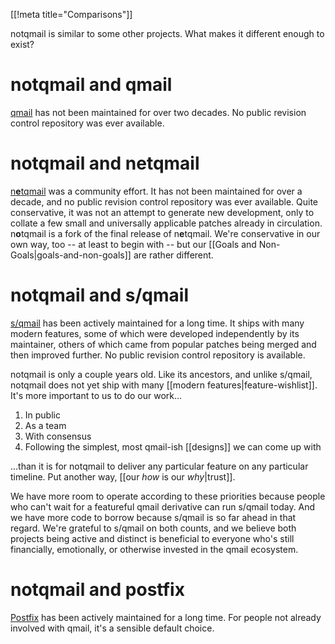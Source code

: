 [[!meta title="Comparisons"]]

notqmail is similar to some other projects. What makes it different enough to exist?

# notqmail and qmail

[qmail](https://cr.yp.to/qmail.html) has not been maintained for over two decades. No public revision control repository was ever available.

# notqmail and netqmail

[n**e**tqmail](http://netqmail.org/) was a community effort. It has not been maintained for over a decade, and no public revision control repository was ever available. Quite conservative, it was not an attempt to generate new development, only to collate a few small and universally applicable patches already in circulation. n**o**tqmail is a fork of the final release of n**e**tqmail. We're conservative in our own way, too -- at least to begin with -- but our [[Goals and Non-Goals|goals-and-non-goals]] are rather different.

# notqmail and s/qmail

[s/qmail](https://www.fehcom.de/sqmail/sqmail.html) has been actively maintained for a long time. It ships with many modern features, some of which were developed independently by its maintainer, others of which came from popular patches being merged and then improved further. No public revision control repository is available.

notqmail is only a couple years old. Like its ancestors, and unlike s/qmail, notqmail does not yet ship with many [[modern features|feature-wishlist]]. It's more important to us to do our work...

1. In public
2. As a team
3. With consensus
4. Following the simplest, most qmail-ish [[designs]] we can come up with

...than it is for notqmail to deliver any particular feature on any particular timeline. Put another way, [[our _how_ is our _why_|trust]].

We have more room to operate according to these priorities because people who can't wait for a featureful qmail derivative can run s/qmail today. And we have more code to borrow because s/qmail is so far ahead in that regard. We're grateful to s/qmail on both counts, and we believe both projects being active and distinct is beneficial to everyone who's still financially, emotionally, or otherwise invested in the qmail ecosystem.

# notqmail and postfix

[Postfix](http://www.postfix.org/) has been actively maintained for a long time. For people not already involved with qmail, it's a sensible default choice.
